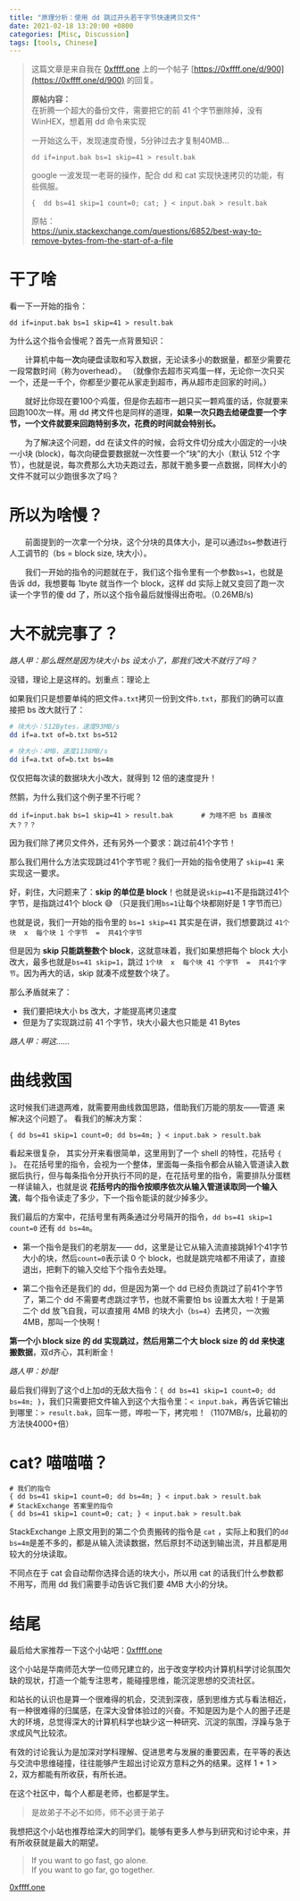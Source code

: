 ```yaml
---
title: "原理分析：使用 dd 跳过开头若干字节快速拷贝文件"
date: 2021-02-18 13:20:00 +0800
categories: [Misc, Discussion]
tags: [tools, Chinese]
---
```


> 这篇文章是来自我在 [0xffff.one](https://0xffff.one/) 上的一个帖子 [https://0xffff.one/d/900](https://0xffff.one/d/900) 的回复。
>
> __原帖内容：__  
> 在折腾一个超大的备份文件，需要把它的前 41 个字节删除掉，没有 WinHEX，想着用 dd 命令来实现
> 
> 一开始这么干，发现速度奇慢，5分钟过去才复制40MB...
> ```
> dd if=input.bak bs=1 skip=41 > result.bak  
> ```
> google 一波发现一老哥的操作，配合 dd 和 cat 实现快速拷贝的功能，有些佩服。  
> ```
> {  dd bs=41 skip=1 count=0; cat; } < input.bak > result.bak  
> ```
> 原帖：  
> https://unix.stackexchange.com/questions/6852/best-way-to-remove-bytes-from-the-start-of-a-file


# 干了啥

看一下一开始的指令：

```
dd if=input.bak bs=1 skip=41 > result.bak
```
为什么这个指令会慢呢？首先一点背景知识：

　　计算机中每一**次**向硬盘读取和写入数据，无论读多小的数据量，都至少需要花一段常数时间（称为overhead）。
（就像你去超市买鸡蛋一样，无论你一次只买一个，还是一千个，你都至少要花从家走到超市，再从超市走回家的时间。）

　　就好比你现在要100个鸡蛋，但是你去超市一趟只买一颗鸡蛋的话，你就要来回跑100次一样。用 dd 拷文件也是同样的道理，**如果一次只跑去给硬盘要一个字节，一个文件就要来回跑特别多次，花费的时间就会特别长。**

　　为了解决这个问题，dd 在读文件的时候，会将文件切分成大小固定的一小块一小块 (block)，每次向硬盘要数据就一次性要一个“块”的大小（默认 512 个字节），也就是说，每次费那么大功夫跑过去，那就干脆多要一点数据，同样大小的文件不就可以少跑很多次了吗？

# 所以为啥慢？

　　前面提到的一次拿一个分块，这个分块的具体大小，是可以通过`bs=`参数进行人工调节的（bs = block size, 块大小）。

　　我们一开始的指令的问题就在于，我们这个指令里有一个参数`bs=1`，也就是告诉 dd，我想要每 1byte 就当作一个 block，这样 dd 实际上就又变回了跑一次读一个字节的傻 dd 了，所以这个指令最后就慢得出奇啦。（0.26MB/s)

# 大不就完事了？

_路人甲：那么既然是因为块大小 bs 设太小了，那我们改大不就行了吗？_

没错，理论上是这样的。划重点：理论上

如果我们只是想要单纯的把文件`a.txt`拷贝一份到文件`b.txt`，那我们的确可以直接把 bs 改大就行了：
```bash
# 块大小：512Bytes，速度93MB/s
dd if=a.txt of=b.txt bs=512

# 块大小：4MB，速度1138MB/s
dd if=a.txt of=b.txt bs=4m
```
仅仅把每次读的数据块大小改大，就得到 12 倍的速度提升！

然鹅，为什么我们这个例子里不行呢？
```
dd if=input.bak bs=1 skip=41 > result.bak       # 为啥不把 bs 直接改大？？？
```
因为我们除了拷贝文件外，还有另外一个要求：跳过前41个字节！

那么我们用什么方法实现跳过41个字节呢？我们一开始的指令使用了 `skip=41` 来实现这一要求。

好，刹住，大问题来了：**skip 的单位是 block**！也就是说`skip=41`不是指跳过41个字节，是指跳过41个 block 😅 （只是我们用`bs=1`让每个块都刚好是 1 字节而已）

也就是说，我们一开始的指令里的 `bs=1 skip=41` 其实是在讲，我们想要跳过 `41个块  x  每个块 1 个字节  =  共41个字节`

但是因为 **skip 只能跳整数个 block**，这就意味着，我们如果想把每个 block 大小改大，最多也就是`bs=41 skip=1`，跳过 `1个块  x  每个块 41 个字节  =  共41个字节`。因为再大的话，skip 就凑不成整数个块了。

那么矛盾就来了：
* 我们要把块大小 bs 改大，才能提高拷贝速度
* 但是为了实现跳过前 41 个字节，块大小最大也只能是 41 Bytes

_路人甲：啊这......_

# 曲线救国

这时候我们进退两难，就需要用曲线救国思路，借助我们万能的朋友——管道 来解决这个问题了。
看我们的解决方案：
```
{ dd bs=41 skip=1 count=0; dd bs=4m; } < input.bak > result.bak
```
看起来很复杂， 其实分开来看很简单，这里用到了一个 shell 的特性，花括号 `{ }`。
在花括号里的指令，会视为一个整体，里面每一条指令都会从输入管道读入数据后执行，但与每条指令分开执行不同的是，在花括号里的指令，需要排队分蛋糕一样读输入，也就是说 **花括号内的指令按顺序依次从输入管道读取同一个输入流**，每个指令读走了多少，下一个指令能读的就少掉多少。

我们最后的方案中，花括号里有两条通过分号隔开的指令，`dd bs=41 skip=1 count=0` 还有 `dd bs=4m`。

* 第一个指令是我们的老朋友—— dd，这里是让它从输入流直接跳掉1个41字节大小的块，然后`count=0`表示读 0 个 block，也就是跳完啥都不用读了，直接退出，把剩下的输入交给下个指令去处理。

* 第二个指令还是我们的 dd，但是因为第一个 dd 已经负责跳过了前41个字节了，第二个 dd 不需要考虑跳过字节，也就不需要怕 bs 设置太大啦！于是第二个 dd 放飞自我，可以直接用 4MB 的块大小（`bs=4`）去拷贝，一次搬 4MB，那叫一个快啊！

**第一个小 block size 的 dd 实现跳过，然后用第二个大 block size 的 dd 来快速搬数据**，双d齐心，其利断金！

_路人甲：妙哉!_

最后我们得到了这个d上加d的无敌大指令：`{ dd bs=41 skip=1 count=0; dd bs=4m; }`，我们只需要把文件输入到这个大指令里：`< input.bak`，再告诉它输出到哪里：`> result.bak`，回车一摁，哗啦一下，拷完啦！（1107MB/s，比最初的方法快4000+倍）

# cat? 喵喵喵？
```
# 我们的指令
{ dd bs=41 skip=1 count=0; dd bs=4m; } < input.bak > result.bak
# StackExchange 答案里的指令
{ dd bs=41 skip=1 count=0; cat; } < input.bak > result.bak
```
StackExchange 上原文用到的第二个负责搬砖的指令是 `cat` ，实际上和我们的`dd bs=4m`是差不多的，都是从输入流读数据，然后原封不动送到输出流，并且都是用较大的分块读取。

不同点在于 cat 会自动帮你选择合适的块大小，所以用 cat 的话我们什么参数都不用写，而用 dd 我们需要手动告诉它我们要 4MB 大小的分块。

# 结尾

最后给大家推荐一下这个小站吧：[0xffff.one](https://0xffff.one/)

这个小站是华南师范大学一位师兄建立的，出于改变学校内计算机科学讨论氛围欠缺的现状，打造一个能专注思考，能碰撞思维，能沉淀思想的交流社区。

和站长的认识也是算一个很难得的机会，交流到深夜，感到思维方式与看法相近，有一种很难得的归属感，在深大没曾体验过的兴奋。不知是因为是个人的圈子还是大的环境，总觉得深大的计算机科学也缺少这一种研究、沉淀的氛围，浮躁与急于求成风气比较浓。

有效的讨论我认为是加深对学科理解、促进思考与发展的重要因素，在平等的表达与交流中思维碰撞，往往能够产生超出讨论双方意料之外的结果。这样 1 + 1 > 2，双方都能有所收获，有所长进。

在这个社区中，每个人都是老师，也都是学生。

> 是故弟子不必不如师，师不必贤于弟子

我想把这个小站也推荐给深大的同学们。能够有更多人参与到研究和讨论中来，并有所收获就是最大的期望。

> If you want to go fast, go alone.  
> If you want to go far, go together.  

[0xffff.one](https://0xffff.one/)